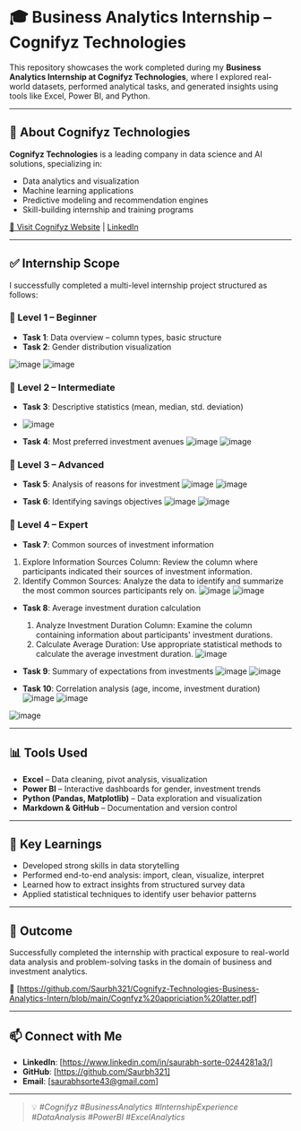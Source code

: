 # 🎓 Business Analytics Internship – Cognifyz Technologies



This repository showcases the work completed during my **Business Analytics Internship at Cognifyz Technologies**, where I explored real-world datasets, performed analytical tasks, and generated insights using tools like Excel, Power BI, and Python.

---

## 🏢 About Cognifyz Technologies

**Cognifyz Technologies** is a leading company in data science and AI solutions, specializing in:
- Data analytics and visualization
- Machine learning applications
- Predictive modeling and recommendation engines
- Skill-building internship and training programs

[🔗 Visit Cognifyz Website](http://www.cognifyz.com/) | [LinkedIn](https://www.linkedin.com/company/cognifyz-techonologies/)

---

## ✅ Internship Scope

I successfully completed a multi-level internship project structured as follows:

### 🔹 Level 1 – Beginner
- **Task 1**: Data overview – column types, basic structure
- **Task 2**: Gender distribution visualization

![image](https://github.com/user-attachments/assets/dd8801e7-52d5-48a7-8de8-9192c0726e44)   ![image](https://github.com/user-attachments/assets/5045a463-9981-429e-b5fe-15ee9b2381cb)




### 🔹 Level 2 – Intermediate
- **Task 3**: Descriptive statistics (mean, median, std. deviation)

- ![image](https://github.com/user-attachments/assets/4dbaf5a2-1476-4f89-a37f-8283e8b5f1cd)

- **Task 4**: Most preferred investment avenues
![image](https://github.com/user-attachments/assets/8b19470e-6ac2-447c-8e99-1a606bff9d6a)    ![image](https://github.com/user-attachments/assets/332e9596-ada9-4cbb-a29b-1c162c3d6cd6)


### 🔹 Level 3 – Advanced
- **Task 5**: Analysis of reasons for investment
![image](https://github.com/user-attachments/assets/191d53e5-5591-4bb2-b50b-1e68fc064ad0)   ![image](https://github.com/user-attachments/assets/3e01a7a1-586c-460f-b894-a00b98e781bc)


- **Task 6**: Identifying savings objectives
![image](https://github.com/user-attachments/assets/82989625-472f-4874-b413-32490376a8f6)   ![image](https://github.com/user-attachments/assets/f65a96be-131f-48fb-aa54-16b67f410497)


### 🔹 Level 4 – Expert
- **Task 7**: Common sources of investment information
1) Explore Information Sources Column: Review the column where participants indicated their sources of investment information.
2) Identify Common Sources: Analyze the data to identify and summarize the most common sources participants rely on.
![image](https://github.com/user-attachments/assets/5008987b-f2a6-421f-b887-3a69098cfdc4)   ![image](https://github.com/user-attachments/assets/2a8e2995-2d0f-4263-a464-e62ba1fecf4f)



- **Task 8**: Average investment duration calculation
  1) Analyze Investment Duration Column: Examine the column containing information about participants' investment durations.
  2) Calculate Average Duration: Use appropriate statistical methods to calculate the average investment duration.
![image](https://github.com/user-attachments/assets/d1842f7b-5464-4e90-9b20-755daa1a888c)

- **Task 9**: Summary of expectations from investments
![image](https://github.com/user-attachments/assets/df37e61c-4694-41c6-ad54-01bf5492da73)    ![image](https://github.com/user-attachments/assets/114ad9eb-0939-4a0e-bd49-709cafd8c9d6)


- **Task 10**: Correlation analysis (age, income, investment duration)
![image](https://github.com/user-attachments/assets/95d70451-f667-4847-9d19-837d40bf8362) ![image](https://github.com/user-attachments/assets/38e647a2-22e5-4e83-b331-2beba5076d3b)

![image](https://github.com/user-attachments/assets/16404e34-f6a1-4afa-8f16-05aec981547b)


---

## 📊 Tools Used

- **Excel** – Data cleaning, pivot analysis, visualization
- **Power BI** – Interactive dashboards for gender, investment trends
- **Python (Pandas, Matplotlib)** – Data exploration and visualization
- **Markdown & GitHub** – Documentation and version control

---

## 🧠 Key Learnings

- Developed strong skills in data storytelling
- Performed end-to-end analysis: import, clean, visualize, interpret
- Learned how to extract insights from structured survey data
- Applied statistical techniques to identify user behavior patterns

---

## 🎯 Outcome

Successfully completed the internship with practical exposure to real-world data analysis and problem-solving tasks in the domain of business and investment analytics.

📄 [https://github.com/Saurbh321/Cognifyz-Technologies-Business-Analytics-Intern/blob/main/Cognfyz%20appriciation%20latter.pdf]

---

## 📫 Connect with Me

- **LinkedIn**: [https://www.linkedin.com/in/saurabh-sorte-0244281a3/]
- **GitHub**: [https://github.com/Saurbh321]
- **Email**: [saurabhsorte43@gmail.com]

---

> 💡 _#Cognifyz #BusinessAnalytics #InternshipExperience #DataAnalysis #PowerBI #ExcelAnalytics_

